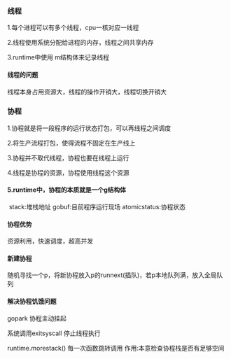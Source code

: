### 线程

1.每个进程可以有多个线程，cpu一核对应一线程

2.线程使用系统分配给进程的内存，线程之间共享内存

3.runtime中使用 m结构体来记录线程

#### 线程的问题

线程本身占用资源大，线程的操作开销大，线程切换开销大

### 协程

1.协程就是将一段程序的运行状态打包，可以再线程之间调度

2.将生产流程打包，使得流程不固定在生产线上

3.协程并不取代线程，协程也要在线程上运行

4.线程是协程的资源，协程使用线程这个资源

#### 5.runtime中，协程的本质就是一个g结构体

​	stack:堆栈地址 gobuf:目前程序运行现场 atomicstatus:协程状态

#### 协程优势

资源利用，快速调度，超高并发 

#### 新建协程

随机寻找一个p，将新协程放入p的runnext(插队)，若p本地队列满，放入全局队列

#### 解决协程饥饿问题

gopark 协程主动挂起

系统调用exitsyscall 停止线程执行

runtime.morestack() 每一次函数跳转调用 作用:本意检查协程栈是否有足够空间
